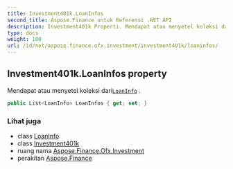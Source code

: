 ```yaml
---
title: Investment401k.LoanInfos
second_title: Aspose.Finance untuk Referensi .NET API
description: Investment401k Properti. Mendapat atau menyetel koleksi dariLoanInfo .
type: docs
weight: 100
url: /id/net/aspose.finance.ofx.investment/investment401k/loaninfos/
---
```

## Investment401k.LoanInfos property

Mendapat atau menyetel koleksi dari[`LoanInfo`](../../loaninfo/) .

```csharp
public List<LoanInfo> LoanInfos { get; set; }
```

### Lihat juga

* class [LoanInfo](../../loaninfo/)
* class [Investment401k](../)
* ruang nama [Aspose.Finance.Ofx.Investment](../../investment401k/)
* perakitan [Aspose.Finance](../../../)


